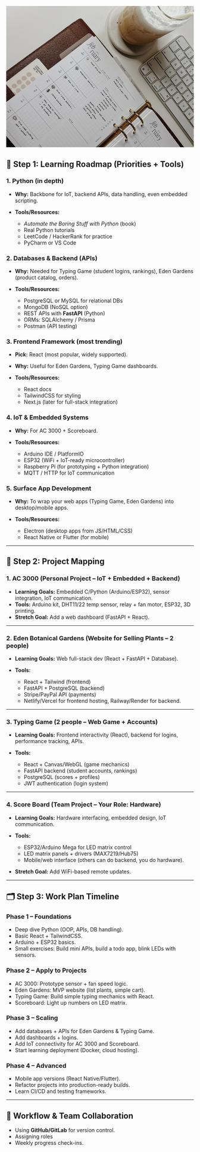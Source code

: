 ![image](planner.jpeg)
## 🌱 Step 1: Learning Roadmap (Priorities + Tools)

### 1. **Python (in depth)**

* **Why:** Backbone for IoT, backend APIs, data handling, even embedded scripting.
* **Tools/Resources:**

  * *Automate the Boring Stuff with Python* (book)
  * Real Python tutorials
  * LeetCode / HackerRank for practice
  * PyCharm or VS Code

### 2. **Databases & Backend (APIs)**

* **Why:** Needed for Typing Game (student logins, rankings), Eden Gardens (product catalog, orders).
* **Tools/Resources:**

  * PostgreSQL or MySQL for relational DBs
  * MongoDB (NoSQL option)
  * REST APIs with **FastAPI** (Python)
  * ORMs: SQLAlchemy / Prisma
  * Postman (API testing)

### 3. **Frontend Framework (most trending)**

* **Pick:** React (most popular, widely supported).
* **Why:** Useful for Eden Gardens, Typing Game dashboards.
* **Tools/Resources:**

  * React docs
  * TailwindCSS for styling
  * Next.js (later for full-stack integration)

### 4. **IoT & Embedded Systems**

* **Why:** For AC 3000 + Scoreboard.
* **Tools/Resources:**

  * Arduino IDE / PlatformIO
  * ESP32 (WiFi + IoT-ready microcontroller)
  * Raspberry Pi (for prototyping + Python integration)
  * MQTT / HTTP for IoT communication

### 5. **Surface App Development**

* **Why:** To wrap your web apps (Typing Game, Eden Gardens) into desktop/mobile apps.
* **Tools/Resources:**

  * Electron (desktop apps from JS/HTML/CSS)
  * React Native or Flutter (for mobile)

---

## 🔧 Step 2: Project Mapping

### 1. **AC 3000 (Personal Project – IoT + Embedded + Backend)**

* **Learning Goals:** Embedded C/Python (Arduino/ESP32), sensor integration, IoT communication.
* **Tools:** Arduino kit, DHT11/22 temp sensor, relay + fan motor, ESP32, 3D printing.
* **Stretch Goal:** Add a web dashboard (FastAPI + React).

---

### 2. **Eden Botanical Gardens (Website for Selling Plants – 2 people)**

* **Learning Goals:** Web full-stack dev (React + FastAPI + Database).
* **Tools:**

  * React + Tailwind (frontend)
  * FastAPI + PostgreSQL (backend)
  * Stripe/PayPal API (payments)
  * Netlify/Vercel for frontend hosting, Railway/Render for backend.

---

### 3. **Typing Game (2 people – Web Game + Accounts)**

* **Learning Goals:** Frontend interactivity (React), backend for logins, performance tracking, APIs.
* **Tools:**

  * React + Canvas/WebGL (game mechanics)
  * FastAPI backend (student accounts, rankings)
  * PostgreSQL (scores + profiles)
  * JWT authentication (login system)

---

### 4. **Score Board (Team Project – Your Role: Hardware)**

* **Learning Goals:** Hardware interfacing, embedded design, IoT communication.
* **Tools:**

  * ESP32/Arduino Mega for LED matrix control
  * LED matrix panels + drivers (MAX7219/Hub75)
  * Mobile/web interface (others can do backend, you do hardware).
* **Stretch Goal:** Add WiFi-based remote updates.

---

## 🗂️ Step 3: Work Plan Timeline

### **Phase 1  – Foundations**

* Deep dive Python (OOP, APIs, DB handling).
* Basic React + TailwindCSS.
* Arduino + ESP32 basics.
* Small exercises: Build mini APIs, build a todo app, blink LEDs with sensors.

### **Phase 2  – Apply to Projects**

* AC 3000: Prototype sensor + fan speed logic.
* Eden Gardens: MVP website (list plants, simple cart).
* Typing Game: Build simple typing mechanics with React.
* Scoreboard: Light up numbers on LED matrix.

### **Phase 3  – Scaling**

* Add databases + APIs for Eden Gardens & Typing Game.
* Add dashboards + logins.
* Add IoT connectivity for AC 3000 and Scoreboard.
* Start learning deployment (Docker, cloud hosting).

### **Phase 4  – Advanced**

* Mobile app versions (React Native/Flutter).
* Refactor projects into production-ready builds.
* Learn CI/CD and testing frameworks.

---

## 👥 Workflow & Team Collaboration

* Using **GitHub/GitLab** for version control.
* Assigning roles 
* Weekly progress check-ins.

